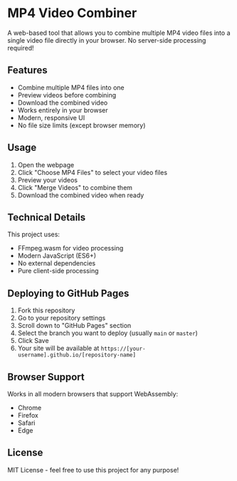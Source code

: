 # MP4 Video Combiner

A web-based tool that allows you to combine multiple MP4 video files into a single video file directly in your browser. No server-side processing required!

## Features

- Combine multiple MP4 files into one
- Preview videos before combining
- Download the combined video
- Works entirely in your browser
- Modern, responsive UI
- No file size limits (except browser memory)

## Usage

1. Open the webpage
2. Click "Choose MP4 Files" to select your video files
3. Preview your videos
4. Click "Merge Videos" to combine them
5. Download the combined video when ready

## Technical Details

This project uses:
- FFmpeg.wasm for video processing
- Modern JavaScript (ES6+)
- No external dependencies
- Pure client-side processing

## Deploying to GitHub Pages

1. Fork this repository
2. Go to your repository settings
3. Scroll down to "GitHub Pages" section
4. Select the branch you want to deploy (usually `main` or `master`)
5. Click Save
6. Your site will be available at `https://[your-username].github.io/[repository-name]`

## Browser Support

Works in all modern browsers that support WebAssembly:
- Chrome
- Firefox
- Safari
- Edge

## License

MIT License - feel free to use this project for any purpose!

